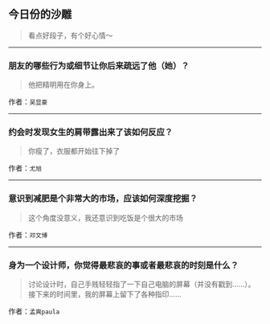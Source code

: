 ## 今日份的沙雕

> 看点好段子，有个好心情～


 
---

### 朋友的哪些行为或细节让你后来疏远了他（她）？

> 他把精明用在你身上。


作者：`吴显豪`

---

### 约会时发现女生的肩带露出来了该如何反应？

> 你瘦了，衣服都开始往下掉了


作者：`尤旭`

---

### 意识到减肥是个非常大的市场，应该如何深度挖掘？

> 这个角度没意义，我还意识到吃饭是个很大的市场


作者：`邓文博`

---

### 身为一个设计师，你觉得最悲哀的事或者最悲哀的时刻是什么？

> 讨论设计时，自己手贱轻轻指了一下自己电脑的屏幕（并没有戳到……）。接下来的时间里，我的屏幕上留下了各种指印……


作者：`孟爽paula`